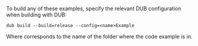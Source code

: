 To build any of these examples, specify the relevant DUB configuration when building with DUB:
```
dub build --build=release --config=<name>Example
```
Where <name> corresponds to the name of the folder where the code example is in.
